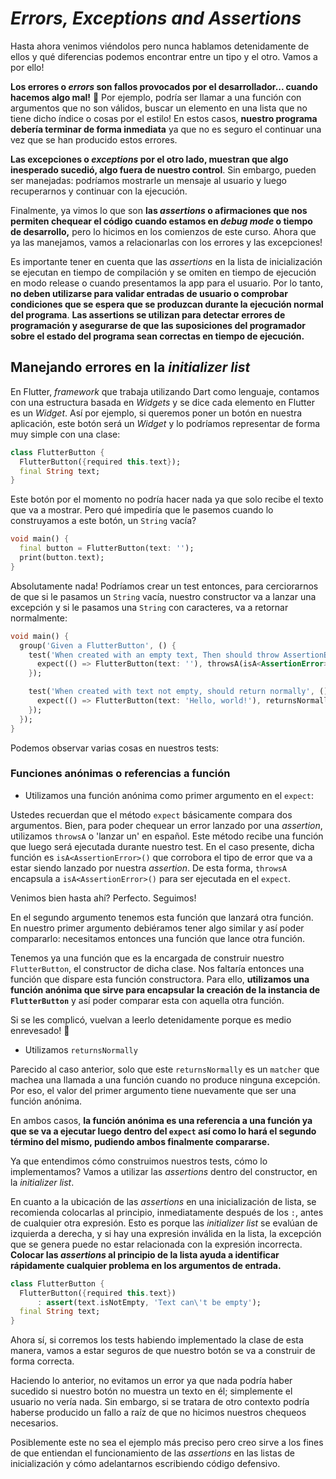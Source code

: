 # _Errors, Exceptions and Assertions_

Hasta ahora venimos viéndolos pero nunca hablamos detenidamente de ellos y qué
diferencias podemos encontrar entre un tipo y el otro. Vamos a por ello!

__Los errores o _errors_ son fallos provocados por el desarrollador... cuando
hacemos algo mal!__ 🤣 Por ejemplo, podría ser llamar a una función con argumentos
que no son válidos, buscar un elemento en una lista que no tiene dicho índice o
cosas por el estilo! En estos casos, __nuestro programa debería terminar de forma
inmediata__ ya que no es seguro el continuar una vez que se han producido estos errores.

__Las excepciones o _exceptions_ por el otro lado, muestran que algo inesperado
sucedió, algo fuera de nuestro control__. Sin embargo, pueden ser manejadas:
podríamos mostrarle un mensaje al usuario y luego recuperarnos y continuar con
la ejecución.

Finalmente, ya vimos lo que son __las _assertions_ o afirmaciones que nos permiten
chequear el código cuando estamos en _debug mode_ o tiempo de desarrollo,__ pero
lo hicimos en los comienzos de este curso. Ahora que ya las manejamos, vamos a
relacionarlas con los errores y las excepciones!

Es importante tener en cuenta que las _assertions_ en la lista de inicialización
se ejecutan en tiempo de compilación y se omiten en tiempo de ejecución en modo
release o cuando presentamos la app para el usuario. Por lo tanto, __no deben
utilizarse para validar entradas de usuario o comprobar condiciones que se
espera que se produzcan durante la ejecución normal del programa__. __Las
assertions  se utilizan para detectar errores de programación y asegurarse de
que las suposiciones del programador sobre el estado del programa sean correctas
en tiempo de ejecución.__

## Manejando errores en la _initializer list_

En Flutter, _framework_ que trabaja utilizando Dart como lenguaje, contamos con
una estructura basada en _Widgets_ y se dice cada elemento en Flutter es un _Widget_.
Así por ejemplo, si queremos poner un botón en nuestra aplicación, este botón
será un _Widget_ y lo podríamos representar de forma muy simple con una clase:

```dart
class FlutterButton {
  FlutterButton({required this.text});
  final String text;
}
```

Este botón por el momento no podría hacer nada ya que solo recibe el texto que
va a mostrar. Pero qué impediría que le pasemos cuando lo construyamos a este
botón, un `String` vacía?

```dart
void main() {
  final button = FlutterButton(text: '');
  print(button.text);
}
```

Absolutamente nada! Podríamos crear un test entonces, para cerciorarnos de que
si le pasamos un `String` vacía, nuestro constructor va a lanzar una excepción y
si le pasamos una `String` con caracteres, va a retornar normalmente:

```dart
void main() {
  group('Given a FlutterButton', () {
    test('When created with an empty text, Then should throw AssertionError', () {
      expect(() => FlutterButton(text: ''), throwsA(isA<AssertionError>()));
    });

    test('When created with text not empty, should return normally', () {
      expect(() => FlutterButton(text: 'Hello, world!'), returnsNormally);
    });
  });
}
```

Podemos observar varias cosas en nuestros tests:

### Funciones anónimas o referencias a función

- Utilizamos una función anónima como primer argumento en el `expect`:

Ustedes recuerdan que el método `expect` básicamente compara dos argumentos.
Bien, para poder chequear un error lanzado por una _assertion_,
utilizamos `throwsA` o 'lanzar un' en español. Este método recibe una función
que luego será ejecutada durante nuestro test. En el caso presente, dicha
función es `isA<AssertionError>()` que corrobora el tipo de error que va a estar
siendo lanzado por nuestra _assertion_. De esta forma, `throwsA` encapsula a
`isA<AssertionError>()` para ser ejecutada en el `expect`.

Venimos bien hasta ahí? Perfecto. Seguimos!

En el segundo argumento tenemos esta función que lanzará otra
función. En nuestro primer argumento debiéramos tener algo similar y así poder
compararlo: necesitamos entonces una función que lance otra función.

Tenemos ya una función que es la encargada de construir nuestro `FlutterButton`,
el constructor de dicha clase. Nos faltaría entonces una función que dispare
esta función constructora. Para ello, __utilizamos una función anónima que sirve
para encapsular la creación de la instancia de `FlutterButton`__ y así poder
comparar esta con aquella otra función.

Si se les complicó, vuelvan a leerlo detenidamente porque es medio enrevesado! 🤣

- Utilizamos `returnsNormally`

Parecido al caso anterior, solo que este `returnsNormally` es un `matcher` que
machea una llamada a una función cuando no produce ninguna excepción. Por eso,
el valor del primer argumento tiene nuevamente que ser una función anónima.

En ambos casos, __la función anónima es una referencia a una función ya que se va
a ejecutar luego dentro del `expect` así como lo hará el segundo término del
mismo, pudiendo ambos finalmente compararse.__

Ya que entendimos cómo construimos nuestros tests, cómo lo implementamos? Vamos
a utilizar las _assertions_ dentro del constructor, en la _initializer list_.

En cuanto a la ubicación de las _assertions_ en una inicialización de lista, se
recomienda colocarlas al principio, inmediatamente después de los `:`, antes de
cualquier otra expresión. Esto es porque las _initializer list_ se evalúan de
izquierda a derecha, y si hay una expresión inválida en la lista, la excepción
que se genera puede no estar relacionada con la expresión incorrecta. __Colocar
las _assertions_ al principio de la lista ayuda a identificar rápidamente
cualquier problema en los argumentos de entrada.__

```dart
class FlutterButton {
  FlutterButton({required this.text})
      : assert(text.isNotEmpty, 'Text can\'t be empty');
  final String text;
}
```

Ahora sí, si corremos los tests habiendo implementado la clase de esta manera,
vamos a estar seguros de que nuestro botón se va a construir de forma correcta.

Haciendo lo anterior, no evitamos un error ya que nada podría haber sucedido si
nuestro botón no muestra un texto en él; simplemente el usuario no vería nada.
Sin embargo, si se tratara de otro contexto podría haberse producido un fallo a
raíz de que no hicimos nuestros chequeos necesarios.

Posiblemente este no sea el ejemplo más preciso pero creo sirve a los fines de
que entiendan el funcionamiento de las _assertions_ en las listas de
inicialización y cómo adelantarnos escribiendo código defensivo.

